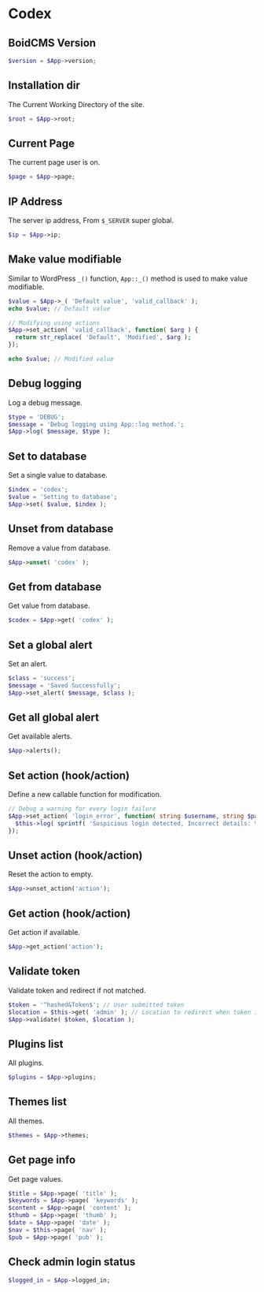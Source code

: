 # Codex

## BoidCMS Version

```php
$version = $App->version;
```

## Installation dir
The Current Working Directory of the site.

```php
$root = $App->root;
```

## Current Page
The current page user is on.

```php
$page = $App->page;
```

## IP Address
The server ip address, From `$_SERVER` super global.

```php
$ip = $App->ip;
```

## Make value modifiable
Similar to WordPress `_()` function, `App::_()` method is used to make value modifiable.

```php
$value = $App->_( 'Default value', 'valid_callback' );
echo $value; // Default value

// Modifying using actions
$App->set_action( 'valid_callback', function( $arg ) {
  return str_replace( 'Default', 'Modified', $arg );
});

echo $value; // Modified value
```

## Debug logging
Log a debug message.     

```php
$type = 'DEBUG';
$message = 'Debug logging using App::log method.';
$App->log( $message, $type );
```

## Set to database
Set a single value to database.     

```php
$index = 'codex';
$value = 'Setting to database';
$App->set( $value, $index );
```

## Unset from database
Remove a value from database.     

```php
$App->unset( 'codex' );
```

## Get from database
Get value from database.     

```php
$codex = $App->get( 'codex' );
```

## Set a global alert
Set an alert.     

```php
$class = 'success';
$message = 'Saved Successfully';
$App->set_alert( $message, $class );

```

## Get all global alert
Get available alerts.    

```php
$App->alerts();
```
<!--
### With custom template

```php
$App->get_alert('<p class="%s">%s</p>');
```
-->

## Set action (hook/action)
Define a new callable function for modification.     

```php
// Debug a warning for every login failure
$App->set_action( 'login_error', function( string $username, string $password ): void {
  $this->log( sprintf( 'Suspicious login detected, Incorrect details: %s, %s', $username, $password ) );
});
``` 

## Unset action (hook/action)
Reset the action to empty.     

```php
$App->unset_action('action');
```

## Get action (hook/action)
Get action if available.     

```php
$App->get_action('action');
```

## Validate token
Validate token and redirect if not matched.      

```php
$token = '^hashed&Token$'; // User submitted token
$location = $this->get( 'admin' ); // Location to redirect when token is invalid
$App->validate( $token, $location );
```

<!--
## Save data

```php
$dir = __DIR__;
$title = 'codex';
$value = 'Save value to the given dir data file';
$App->save($value, $title, $dir);
```

## Get data

```php
$App->data('codex', __DIR__);
```

## Post data

```php
$dir = __DIR__;
$data = array(
  'string': 'Data',
  'array': ['One', 'Two'],
  'bool': false,
  'int': 25
);
$App->post($data, $dir);
```

## Posts list

```php
$posts = $App->posts();
```

## Pages list

```php
$pages = $App->pages();
```

## Static pages

```php
$statics = $App->statics();
```
-->

## Plugins list
All plugins.     

```php
$plugins = $App->plugins;
```

## Themes list
All themes.      

```php
$themes = $App->themes;
```

## Get page info
Get page values.      

```php
$title = $App->page( 'title' );
$keywords = $App->page( 'keywords' );
$content = $App->page( 'content' );
$thumb = $App->page( 'thumb' );
$date = $App->page( 'date' );
$nav = $this->page( 'nav' );
$pub = $App->page( 'pub' );
```
<!--
## Parse text    
Regex: 
```regex
/\{\%\s([a-zA-Z0-9_-]+)\:([a-zA-Z0-9_>-]+)\s\%\}/
```

This: `{% this:info %}`     
Site: `{% site:info %}`     
Page: `{% page:info %}`     
Lang: `{% lang:in->fo %}`     
Action: `{% action:info %}`     

```php
$text = 'Site title: {% site:title %}';
$parsed = $App->parse($text);
```

## Validate user input
Validate user inputs and make text unparsable by `App::parse` method.
```php
$xss = $_GET['xss']; 
echo $xss; // <script>alert(document.cookie)</script>
echo $App->parse($xss); // 

$parsable = $_GET['input']; // {% site:password %}
echo $App->parse($parsable); // $2y$10$...
echo $App->unparse($parsable); // site:password

```
-->

## Check admin login status

```php
$logged_in = $App->logged_in;
```


